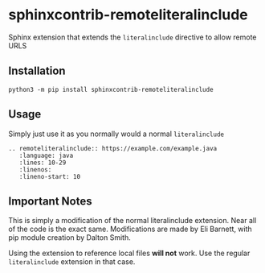 # sphinxcontrib-remoteliteralinclude
Sphinx extension that extends the ``literalinclude`` directive to allow remote URLS

## Installation

``python3 -m pip install sphinxcontrib-remoteliteralinclude``

## Usage

Simply just use it as you normally would a normal ``literalinclude``

```
.. remoteliteralinclude:: https://example.com/example.java
   :language: java
   :lines: 10-29
   :linenos:
   :lineno-start: 10
```

## Important Notes

This is simply a modification of the normal literalinclude extension. Near all of the code is the exact same. Modifications are made by Eli Barnett, with pip module creation by Dalton Smith. 

Using the extension to reference local files **will not** work. Use the regular ``literalinclude`` extension in that case.
